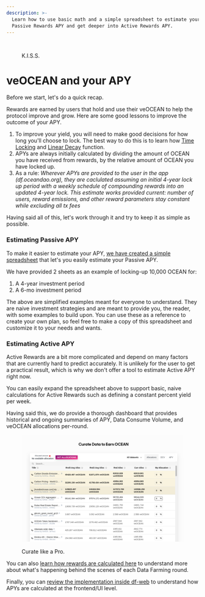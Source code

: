 ```yaml
---
description: >-
  Learn how to use basic math and a simple spreadsheet to estimate your
  Passive Rewards APY and get deeper into Active Rewards APY.
---
```


<figure><img src="../.gitbook/assets/gif/mafs.gif" alt=""><figcaption><p>K.I.S.S.</p></figcaption></figure>

# veOCEAN and your APY

Before we start, let's do a quick recap.

Rewards are earned by users that hold and use their veOCEAN to help the protocol improve and grow. Here are some good lessons to improve the outcome of your APY.
1. To improve your yield, you will need to make good decisions for how long you'll choose to lock. The best way to do this is to learn how [Time Locking](/rewards/veocean.md#veocean-time-locking) and [Linear Decay](/rewards/veocean.md#linear-decaywork) function.
2. APYs are always initially calculated by dividing the amount of OCEAN you have received from rewards, by the relative amount of OCEAN you have locked up.
3. As a rule: _Wherever APYs are provided to the user in the app (df.oceandao.org), they are caclulated assuming an initial 4-year lock up period with a weekly schedule of compounding rewards into an updated 4-year lock. This estimate works provided current: number of users, reward emissions, and other reward parameters stay constant while excluding all tx fees_

Having said all of this, let's work through it and try to keep it as simple as possible.

### Estimating Passive APY

To make it easier to estimate your APY, [we have created a simple spreadsheet](https://docs.google.com/spreadsheets/d/1zzuW5pBbX6j6hZL_XtJDtSR2-rDHa_LGOEwgoQ4D8lk/edit?usp=sharing) that let's you easily estimate your Passive APY.

We have provided 2 sheets as an example of locking-up 10,000 OCEAN for:
1. A 4-year investment period
2. A 6-mo investment period

The above are simplified examples meant for everyone to understand. They are naive investment strategies and are meant to provide you, the reader, with some examples to build upon. You can use these as a reference to create your own plan, so feel free to make a copy of this spreadsheet and customize it to your needs and wants.

### Estimating Active APY

Active Rewards are a bit more complicated and depend on many factors that are currently hard to predict accurately. It is unlikely for the user to get a practical result, which is why we don't offer a tool to estimate Active APY right now.

You can easily expand the spreadsheet above to support basic, naive calculations for Active Rewards such as defining a constant percent yield per week.

Having said this, we do provide a thorough dashboard that provides historical and ongoing summaries of APY, Data Consume Volume, and veOCEAN allocations per-round.

<figure><img src="../.gitbook/assets/rewards/curate-datasets.png" alt=""><figcaption><p>Curate like a Pro.</p></figcaption></figure>

You can also [learn how rewards are calculated here](rewards/df-max-out-yield.md#how-rewards-are-calculated) to understand more about what's happening behind the scenes of each Data Farming round.

Finally, you can [review the implementation inside df-web](https://github.com/oceanprotocol/df-web/blob/main/src/utils/rewards.js) to understand how APYs are calculated at the frontend/UI level.